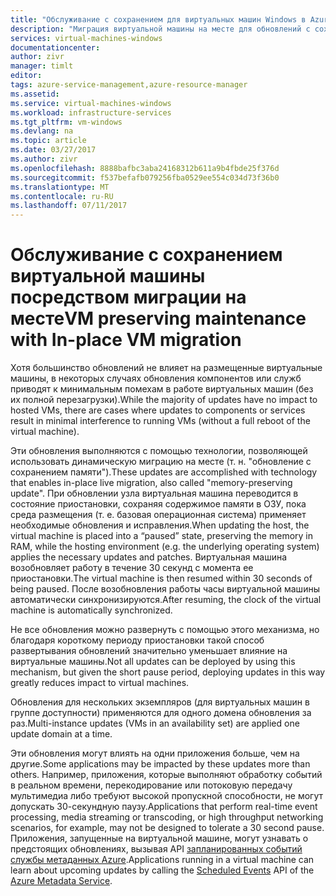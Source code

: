 ```yaml
---
title: "Обслуживание с сохранением для виртуальных машин Windows в Azure | Документация Майкрософт"
description: "Миграция виртуальной машины на месте для обновлений с сохранением содержимого памяти."
services: virtual-machines-windows
documentationcenter: 
author: zivr
manager: timlt
editor: 
tags: azure-service-management,azure-resource-manager
ms.assetid: 
ms.service: virtual-machines-windows
ms.workload: infrastructure-services
ms.tgt_pltfrm: vm-windows
ms.devlang: na
ms.topic: article
ms.date: 03/27/2017
ms.author: zivr
ms.openlocfilehash: 8888bafbc3aba24168312b611a9b4fbde25f376d
ms.sourcegitcommit: f537befafb079256fba0529ee554c034d73f36b0
ms.translationtype: MT
ms.contentlocale: ru-RU
ms.lasthandoff: 07/11/2017
---
```

# <a name="vm-preserving-maintenance-with-in-place-vm-migration"></a><span data-ttu-id="34305-103">Обслуживание с сохранением виртуальной машины посредством миграции на месте</span><span class="sxs-lookup"><span data-stu-id="34305-103">VM preserving maintenance with In-place VM migration</span></span>

<span data-ttu-id="34305-104">Хотя большинство обновлений не влияет на размещенные виртуальные машины, в некоторых случаях обновления компонентов или служб приводят к минимальным помехам в работе виртуальных машин (без их полной перезагрузки).</span><span class="sxs-lookup"><span data-stu-id="34305-104">While the majority of updates have no impact to hosted VMs, there are cases where updates to components or services result in minimal interference to running VMs (without a full reboot of the virtual machine).</span></span>

<span data-ttu-id="34305-105">Эти обновления выполняются с помощью технологии, позволяющей использовать динамическую миграцию на месте (т. н. "обновление с сохранением памяти").</span><span class="sxs-lookup"><span data-stu-id="34305-105">These updates are accomplished with technology that enables in-place live migration, also called "memory-preserving update".</span></span> <span data-ttu-id="34305-106">При обновлении узла виртуальная машина переводится в состояние приостановки, сохраняя содержимое памяти в ОЗУ, пока среда размещения (т. е. базовая операционная система) применяет необходимые обновления и исправления.</span><span class="sxs-lookup"><span data-stu-id="34305-106">When updating the host, the virtual machine is placed into a “paused” state, preserving the memory in RAM, while the hosting environment (e.g. the underlying operating system) applies the necessary updates and patches.</span></span>
<span data-ttu-id="34305-107">Виртуальная машина возобновляет работу в течение 30 секунд с момента ее приостановки.</span><span class="sxs-lookup"><span data-stu-id="34305-107">The virtual machine is then resumed within 30 seconds of being paused.</span></span>
<span data-ttu-id="34305-108">После возобновления работы часы виртуальной машины автоматически синхронизируются.</span><span class="sxs-lookup"><span data-stu-id="34305-108">After resuming, the clock of the virtual machine is automatically synchronized.</span></span>

<span data-ttu-id="34305-109">Не все обновления можно развернуть с помощью этого механизма, но благодаря короткому периоду приостановки такой способ развертывания обновлений значительно уменьшает влияние на виртуальные машины.</span><span class="sxs-lookup"><span data-stu-id="34305-109">Not all updates can be deployed by using this mechanism, but given the short pause period, deploying updates in this way greatly reduces impact to virtual machines.</span></span>

<span data-ttu-id="34305-110">Обновления для нескольких экземпляров (для виртуальных машин в группе доступности) применяются для одного домена обновления за раз.</span><span class="sxs-lookup"><span data-stu-id="34305-110">Multi-instance updates (VMs in an availability set) are applied one update domain at a time.</span></span>

<span data-ttu-id="34305-111">Эти обновления могут влиять на одни приложения больше, чем на другие.</span><span class="sxs-lookup"><span data-stu-id="34305-111">Some applications may be impacted by these updates more than others.</span></span> <span data-ttu-id="34305-112">Например, приложения, которые выполняют обработку событий в реальном времени, перекодирование или потоковую передачу мультимедиа либо требуют высокой пропускной способности, не могут допускать 30-секундную паузу.</span><span class="sxs-lookup"><span data-stu-id="34305-112">Applications that perform real-time event processing, media streaming or transcoding, or high throughput networking scenarios, for example, may not be designed to tolerate a 30 second pause.</span></span> <span data-ttu-id="34305-113">Приложения, запущенные на виртуальной машине, могут узнавать о предстоящих обновлениях, вызывая API [запланированных событий](../virtual-machines-scheduled-events.md) [службы метаданных Azure](../virtual-machines-instancemetadataservice-overview.md).</span><span class="sxs-lookup"><span data-stu-id="34305-113">Applications running in a virtual machine can learn about upcoming updates by calling the [Scheduled Events](../virtual-machines-scheduled-events.md) API of the [Azure Metadata Service](../virtual-machines-instancemetadataservice-overview.md).</span></span>
